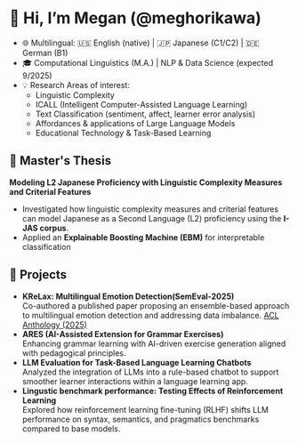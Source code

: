 # 👋 Hi, I’m Megan (@meghorikawa)

- 🌐 Multilingual: 🇺🇸 English (native) | 🇯🇵 Japanese (C1/C2) | 🇩🇪 German (B1)  
- 🎓 Computational Linguistics (M.A.) | NLP & Data Science (expected 9/2025) 
- 💡 Research Areas of interest:  
  - Linguistic Complexity
  - ICALL (Intelligent Computer-Assisted Language Learning)  
  - Text Classification (sentiment, affect, learner error analysis)  
  - Affordances & applications of Large Language Models  
  - Educational Technology & Task-Based Learning  

## 📖 Master's Thesis
**Modeling L2 Japanese Proficiency with Linguistic Complexity Measures and Criterial Features**  
- Investigated how linguistic complexity measures and criterial features can model Japanese as a Second Language (L2) proficiency using the **I-JAS corpus**.  
- Applied an **Explainable Boosting Machine (EBM)** for interpretable classification
  
## 🔭 Projects
- **KReLax: Multilingual Emotion Detection(SemEval-2025)**  
  Co-authored a published paper proposing an ensemble-based approach to multilingual emotion detection and addressing data imbalance.
    [ACL Anthology (2025)](https://aclanthology.org/2025.semeval-1.113/)
- **ARES (AI-Assisted Extension for Grammar Exercises)**  
  Enhancing grammar learning with AI-driven exercise generation aligned with pedagogical principles.
- **LLM Evaluation for Task-Based Language Learning Chatbots**  
  Analyzed the integration of LLMs into a rule-based chatbot to support smoother learner interactions within a language learning app.
- **Lingustic benchmark performance: Testing Effects of Reinforcement Learning**  
  Explored how reinforcement learning fine-tuning (RLHF) shifts LLM performance on syntax, semantics, and pragmatics benchmarks compared to base models. 



<!---
meghorikawa/meghorikawa is a ✨ special ✨ repository because its `README.md` (this file) appears on your GitHub profile.
You can click the Preview link to take a look at your changes.
--->
